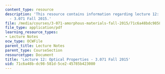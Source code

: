 ```yaml
---
content_type: resource
description: 'This resource contains information regarding lecture 12: Optical properties
  - 3.071 Fall 2015.'
file: /media/courses/3-071-amorphous-materials-fall-2015/71c6a48bdc98581d5ce245785b423080_MIT3_071F15_Lecture12.pdf
file_type: application/pdf
learning_resource_types:
- Lecture Notes
ocw_type: OCWFile
parent_title: Lecture Notes
parent_type: CourseSection
resourcetype: Document
title: 'Lecture 12: Optical Properties - 3.071 Fall 2015'
uid: 71c6a48b-dc98-581d-5ce2-45785b423080
---
```


